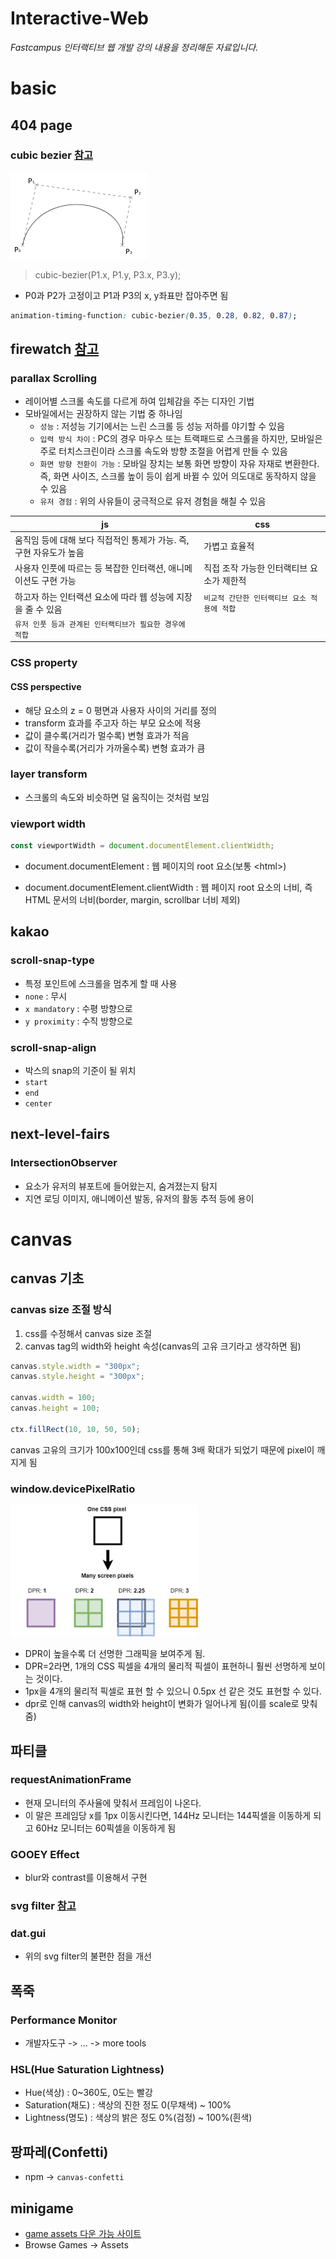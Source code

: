 # Interactive-Web

_Fastcampus 인터랙티브 웹 개발 강의 내용을 정리해둔 자료입니다._

# basic

## 404 page

### cubic bezier [참고](https://cubic-bezier.com/)

<img src="./imgs/cubic-bezier-curve.png" style="background:#fff;"/>

> cubic-bezier(P1.x, P1.y, P3.x, P3.y);

- P0과 P2가 고정이고 P1과 P3의 x, y좌표만 잡아주면 됨

```css
animation-timing-function: cubic-bezier(0.35, 0.28, 0.82, 0.87);
```

## firewatch [참고](https://www.firewatchgame.com/)

### parallax Scrolling

- 레이어별 스크롤 속도를 다르게 하여 입체감을 주는 디자인 기법
- 모바일에서는 권장하지 않는 기법 중 하나임
  - `성능` : 저성능 기기에서는 느린 스크롤 등 성능 저하를 야기할 수 있음
  - `입력 방식 차이` : PC의 경우 마우스 또는 트랙패드로 스크롤을 하지만, 모바일은 주로 터치스크린이라 스크롤 속도와 방향 조절을 어렵게 만들 수 있음
  - `화면 방향 전환이 가능` : 모바일 장치는 보통 화면 방향이 자유 자재로 변환한다. 즉, 화면 사이즈, 스크롤 높이 등이 쉽게 바뀔 수 있어 의도대로 동작하지 않을 수 있음
  - `유저 경험` : 위의 사유들이 궁극적으로 유저 경험을 해칠 수 있음

| js                                                                 | css                                         |
| ------------------------------------------------------------------ | ------------------------------------------- |
| 움직임 등에 대해 보다 직접적인 통제가 가능. 즉, 구현 자유도가 높음 | 가볍고 효율적                               |
| 사용자 인풋에 따르는 등 복잡한 인터랙션, 애니메이션도 구현 가능    | 직접 조작 가능한 인터랙티브 요소가 제한적   |
| 하고자 하는 인터랙션 요소에 따라 웹 성능에 지장을 줄 수 있음       | `비교적 간단한 인터랙티브 요소 적용에 적합` |
| `유저 인풋 등과 관계된 인터랙티브가 필요한 경우에 적합`            |

### CSS property

#### CSS perspective

- 해당 요소의 z = 0 평면과 사용자 사이의 거리를 정의
- transform 효과를 주고자 하는 부모 요소에 적용
- 값이 클수록(거리가 멀수록) 변형 효과가 적음
- 값이 작을수록(거리가 가까울수록) 변형 효과가 큼

### layer transform

- 스크롤의 속도와 비슷하면 덜 움직이는 것처럼 보임

### viewport width

```js
const viewportWidth = document.documentElement.clientWidth;
```

- document.documentElement : 웹 페이지의 root 요소(보통 \<html\>)

- document.documentElement.clientWidth : 웹 페이지 root 요소의 너비, 즉 HTML 문서의 너비(border, margin, scrollbar 너비 제외)

## kakao

### scroll-snap-type

- 특정 포인트에 스크롤을 멈추게 할 때 사용
- `none` : 무시
- `x mandatory` : 수평 방향으로
- `y proximity` : 수직 방향으로

### scroll-snap-align

- 박스의 snap의 기준이 될 위치
- `start`
- `end`
- `center`

## next-level-fairs

### IntersectionObserver

- 요소가 유저의 뷰포트에 들어왔는지, 숨겨졌는지 탐지
- 지연 로딩 이미지, 애니메이션 발동, 유저의 활동 추적 등에 용이

# canvas

## canvas 기초

### canvas size 조절 방식

1. css를 수정해서 canvas size 조절
1. canvas tag의 width와 height 속성(canvas의 고유 크기라고 생각하면 됨)

```js
canvas.style.width = "300px";
canvas.style.height = "300px";

canvas.width = 100;
canvas.height = 100;

ctx.fillRect(10, 10, 50, 50);
```

canvas 고유의 크기가 100x100인데 css를 통해 3배 확대가 되었기 때문에 pixel이 깨지게 됨

### window.devicePixelRatio

<img src="./imgs/dpr.png" width="300" style="background:#fff;"/><br />

- DPR이 높을수록 더 선명한 그래픽을 보여주게 됨.
- DPR=2라면, 1개의 CSS 픽셀을 4개의 물리적 픽셀이 표현하니 훨씬 선명하게 보이는 것이다.
- 1px을 4개의 물리적 픽셀로 표현 할 수 있으니 0.5px 선 같은 것도 표현할 수 있다.
- dpr로 인해 canvas의 width와 height이 변화가 일어나게 됨(이를 scale로 맞춰줌)

## 파티클

### requestAnimationFrame

- 현재 모니터의 주사율에 맞춰서 프레임이 나온다.
- 이 말은 프레임당 x를 1px 이동시킨다면, 144Hz 모니터는 144픽셀을 이동하게 되고 60Hz 모니터는 60픽셀을 이동하게 됨

### GOOEY Effect

- blur와 contrast를 이용해서 구현

### svg filter [참고](https://yoksel.github.io/svg-filters/#/)

### dat.gui

- 위의 svg filter의 불편한 점을 개선

## 폭죽

### Performance Monitor

- 개발자도구 -> ... -> more tools

### HSL(Hue Saturation Lightness)

- Hue(색상) : 0~360도, 0도는 빨강
- Saturation(채도) : 색상의 진한 정도 0(무채색) ~ 100%
- Lightness(명도) : 색상의 밝은 정도 0%(검정) ~ 100%(흰색)

## 팡파레(Confetti)

- npm -> `canvas-confetti`

## minigame

- [game assets 다운 가능 사이트](https://itch.io/)
- Browse Games -> Assets
